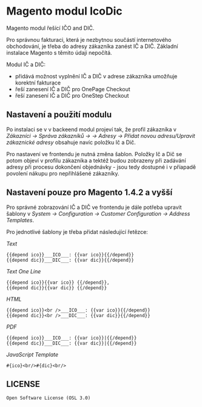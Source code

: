 Magento modul IcoDic
====================

Magento modul řešící IČO and DIČ.

Pro správnou fakturaci, která je nezbytnou součástí internetového obchodování, je třeba do adresy zákazníka zanést IČ a DIČ. Základní instalace Magento s těmito údaji nepočítá.

Modul IČ a DIČ:

 - přidává možnost vyplnění IČ a DIČ v adrese zákazníka umožňuje korektní fakturace
 - řeší zanesení IČ a DIČ pro OnePage Checkout
 - řeší zanesení IČ a DIČ pro OneStep Checkout

## Nastavení a použití modulu

Po instalaci se v v backeend modul projeví tak, že profil zákazníka v _Zákazníci → Správa zákazníků → → Adresy → Přidat novou adresu/Upravit zákaznické adresy_ obsahuje navíc položku Ič a Dič.

Pro nastavení ve frontendu je nutná změna šablon. Položky Ič a Dič se potom objeví v profilu zákazníka a tektéž budou zobrazeny při zadávání adresy při procesu dokončení objednávky - jsou tedy dostupné i v příapadě povolení nákupu pro nepřihlášené zákazníky.

## Nastavení pouze pro Magento 1.4.2 a vyšší

Pro správné zobrazování IČ a DIČ ve frontendu je dále potřeba upravit šablony v _System -> Configuration -> Customer Configuration -> Address Templates_. 

Pro jednotlivé šablony je třeba přidat následující řetězce:

*Text*

    {{depend ico}}___ICO___: {{var ico}}{{/depend}}
    {{depend dic}}___DIC___: {{var dic}}{{/depend}}

*Text One Line*

    {{depend ico}}{{var ico}} {{/depend}},
    {{depend dic}}{{var dic}} {{/depend}}

*HTML*

    {{depend ico}}<br />___ICO___: {{var ico}}{{/depend}}
    {{depend dic}}<br />___DIC___: {{var dic}}{{/depend}}

*PDF*

    {{depend ico}}___ICO___: {{var ico}}|{{/depend}}
    {{depend dic}}___DIC___: {{var dic}}|{{/depend}}

*JavaScript Template*
  
    #{ico}<br/>#{dic}<br/>

## LICENSE

    Open Software License (OSL 3.0) 
